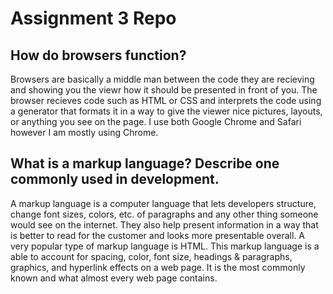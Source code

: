 # Assignment 3 Repo

## How do browsers function?

Browsers are basically a middle man between the code they are recieving and showing you the viewr how it should be presented in front of you. The browser recieves code such as HTML or CSS and interprets the code using a generator that formats it in a way to give the viewer nice pictures, layouts, or anything you see on the page. I use both Google Chrome and Safari however I am mostly using Chrome.

## What is a markup language? Describe one commonly used in development.
A markup language is a computer language that lets developers structure, change font sizes, colors, etc. of paragraphs and any other thing someone would see on the internet. They also help present information in a way that is better to read for the customer and looks more presentable overall. A very popular type of markup language is HTML. This markup language is a able to account for spacing, color, font size, headings & paragraphs, graphics, and hyperlink effects on a web page. It is the most commonly known and what almost every web page contains.
